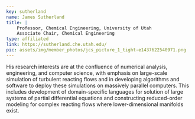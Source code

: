 ```yaml
---
key: sutherland
name: James Sutherland
title: |
    Professor, Chemical Engineering, University of Utah
    Associate Chair, Chemical Engineering
type: affiliated
link: https://sutherland.che.utah.edu/
pic: assets/img/member_photos/jcs_picture_1_tight-e1437622540971.png
---
```


His research interests are at the confluence of numerical analysis, engineering, and computer science, with emphasis on large-scale simulation of turbulent reacting flows and in developing algorithms and software to deploy these simulations on massively parallel computers. This includes development of domain-specific languages for solution of large systems of partial differential equations and constructing reduced-order modeling for complex reacting flows where lower-dimensional manifolds exist.

